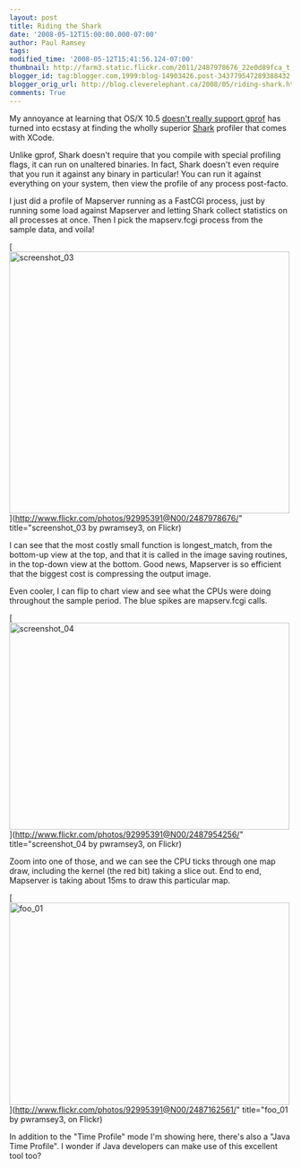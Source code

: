 ```yaml
---
layout: post
title: Riding the Shark
date: '2008-05-12T15:00:00.000-07:00'
author: Paul Ramsey
tags: 
modified_time: '2008-05-12T15:41:56.124-07:00'
thumbnail: http://farm3.static.flickr.com/2011/2487978676_22e0d89fca_t.jpg
blogger_id: tag:blogger.com,1999:blog-14903426.post-343779547289388432
blogger_orig_url: http://blog.cleverelephant.ca/2008/05/riding-shark.html
comments: True
---
```


My annoyance at learning that OS/X 10.5 [doesn't really support gprof](http://lists.apple.com/archives/PerfOptimization-dev/2006/Apr/msg00014.html) has turned into ecstasy at finding the wholly superior [Shark](http://developer.apple.com/tools/shark_optimize.html) profiler that comes with XCode.

Unlike gprof, Shark doesn't require that you compile with special profiling flags, it can run on unaltered binaries.  In fact, Shark doesn't even require that you run it against any binary in particular! You can run it against everything on your system, then view the profile of any process post-facto.  

I just did a profile of Mapserver running as a FastCGI process, just by running some load against Mapserver and letting Shark collect statistics on all processes at once. Then I pick the mapserv.fcgi process from the sample data, and voila!

[<img src="http://farm3.static.flickr.com/2011/2487978676_22e0d89fca.jpg" width="500" height="467" alt="screenshot_03" />](http://www.flickr.com/photos/92995391@N00/2487978676/" title="screenshot_03 by pwramsey3, on Flickr)

I can see that the most costly small function is longest_match, from the bottom-up view at the top, and that it is called in the image saving routines, in the top-down view at the bottom. Good news, Mapserver is so efficient that the biggest cost is compressing the output image.

Even cooler, I can flip to chart view and see what the CPUs were doing throughout the sample period. The blue spikes are mapserv.fcgi calls.  

[<img src="http://farm3.static.flickr.com/2298/2487954256_90b11f6529.jpg" width="500" height="369" alt="screenshot_04" />](http://www.flickr.com/photos/92995391@N00/2487954256/" title="screenshot_04 by pwramsey3, on Flickr)

Zoom into one of those, and we can see the CPU ticks through one map draw, including the kernel (the red bit) taking a slice out.  End to end, Mapserver is taking about 15ms to draw this particular map.

[<img src="http://farm3.static.flickr.com/2236/2487162561_4f0e05d4e8.jpg" width="500" height="361" alt="foo_01" />](http://www.flickr.com/photos/92995391@N00/2487162561/" title="foo_01 by pwramsey3, on Flickr)

In addition to the "Time Profile" mode I'm showing here, there's also a "Java Time Profile". I wonder if Java developers can make use of this excellent tool too?